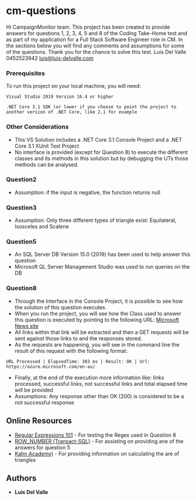 # cm-questions

Hi CampaignMonitor team. This project has been created to provide answers for questions 1, 2, 3, 4, 5 and 8 of the Coding Take-Home test and as part of my application for a Full Stack Software Engineer role in CM. In the sections below you will find any comments and assumptions for some of the questions. Thank you for the chance to solve this test.
Luis Del Valle
0452523942
luis@luis-delvalle.com


### Prerequisites

To run this project on your local machine, you will need:

```
Visual Studio 2019 Version 16.4 or higher
```
```
.NET Core 3.1 SDK (or lower if you choose to point the project to another version of .NET Core, like 2.1 for example
```

### Other Considerations

* This VS Solution includes a .NET Core 3.1 Console Project and a .NET Core 3.1 XUnit Test Project
* No interface is provided (except for Question 8) to execute the different classes and its methods in this solution but by debugging the UTs those methods can be analysed.

### Question2

* Assumption: if the input is negative, the function returns null

### Question3

* Assumption: Only three different types of triangle exist: Equilateral, Isosceles and Scalene

### Question5

* An SQL Server DB Version 15.0 (2019) has been used to help answer this question 
* Microsoft QL Server Management Studio was used to run queries on the DB

### Question8

* Through the Interface in the Console Project, it is possible to see how the solution of this question executes. 
* When you run the project, you will see how the Class used to answer this question is executed by pointing to the following URL: [Microsoft News site](https://news.microsoft.com/en-au/)
* All links within that link will be extracted and then a GET requests will be sent against those links to and the responses stored.
* As the requests are happening, you will see in the command line the result of this request with the following format:
```
URL Processed | ElapsedTime: 383 ms | Result: OK | Url: https://azure.microsoft.com/en-au/
```
* Finally, at the end of the execution more information like: links processed, successful links, not successful links and total elapsed time will be provided
* Assumptions: Any response other than OK (200) is considered to be a not successful response

## Online Resources

* [Regular Expressions 101](https://regex101.com/) - For testing the Regex used in Question 8
* [ROW_NUMBER (Transact-SQL)](https://docs.microsoft.com/en-us/sql/t-sql/functions/row-number-transact-sql?view=sql-server-ver15) - For assisting on providing ane of the answers for question 5
* [Kahn Academy)](https://www.khanacademy.org/math/basic-geo/basic-geo-area-and-perimeter/area-triangle/a/area-of-triangle) - For providing information on calculating the are of triangles

## Authors

* **Luis Del Valle** 
